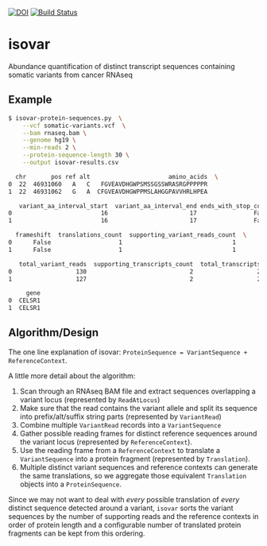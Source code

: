 [![DOI](https://zenodo.org/badge/18834/hammerlab/isovar.svg)](https://zenodo.org/badge/latestdoi/18834/hammerlab/isovar) [![Build Status](https://travis-ci.org/hammerlab/isovar.svg?branch=master)](https://travis-ci.org/hammerlab/isovar)

# isovar
Abundance quantification of distinct transcript sequences containing somatic variants from cancer RNAseq

## Example

```sh
$ isovar-protein-sequences.py  \
    --vcf somatic-variants.vcf  \
    --bam rnaseq.bam \
    --genome hg19 \
    --min-reads 2 \
    --protein-sequence-length 30 \
    --output isovar-results.csv

  chr       pos ref alt                      amino_acids  \
0  22  46931060   A   C   FGVEAVDHGWPSMSSGSSWRASRGPPPPPR
1  22  46931062   G   A  CFGVEAVDHGWPPMSLAHGGPAVVHRLHPEA

   variant_aa_interval_start  variant_aa_interval_end ends_with_stop_codon  \
0                         16                       17                False
1                         16                       17                False

  frameshift  translations_count  supporting_variant_reads_count  \
0      False                   1                               1
1      False                   1                               1

   total_variant_reads  supporting_transcripts_count  total_transcripts  \
0                  130                             2                  2
1                  127                             2                  2

     gene
0  CELSR1
1  CELSR1
```

## Algorithm/Design

The one line explanation of isovar: `ProteinSequence = VariantSequence + ReferenceContext`.

A little more detail about the algorithm:
  1. Scan through an RNAseq BAM file and extract sequences overlapping a variant locus (represented by `ReadAtLocus`)
  2. Make sure that the read contains the variant allele and split its sequence into prefix/alt/suffix string parts (represented by `VariantRead`)
  3. Combine multiple `VariantRead` records into a `VariantSequence`
  4. Gather possible reading frames for distinct reference sequences around the variant locus (represented by `ReferenceContext`).
  5. Use the reading frame from a `ReferenceContext` to translate a `VariantSequence` into a protein fragment (represented by `Translation`).
  6. Multiple distinct variant sequences and reference contexts can generate the same translations, so we aggregate those equivalent `Translation` objects into a `ProteinSequence`.

Since we may not want to deal with *every* possible translation of *every* distinct sequence detected around a variant, `isovar` sorts the variant sequences by the number of supporting reads and the reference contexts in order of protein length and a configurable number of
translated protein fragments can be kept from this ordering.
